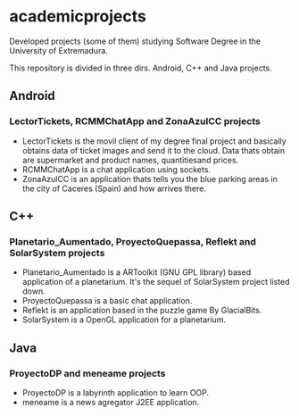 # academicprojects
Developed projects (some of them) studying Software Degree in the University of Extremadura.

This repository is divided in three dirs. Android, C++ and Java projects.

## Android

### LectorTickets, RCMMChatApp and ZonaAzulCC projects

* LectorTickets is the movil client of my degree final project and basically obtains data of ticket images and send it to the cloud. Data thats obtain are supermarket and product names, quantitiesand prices.
* RCMMChatApp is a chat application using sockets.
* ZonaAzulCC is an application thats tells you the blue parking areas in the city of Caceres (Spain) and how arrives there.

## C++

### Planetario_Aumentado, ProyectoQuepassa, Reflekt and SolarSystem projects

* Planetario_Aumentado is a ARToolkit (GNU GPL library) based application of a planetarium. It's the sequel of SolarSystem project listed down.
* ProyectoQuepassa is a basic chat application.
* Reflekt is an application based in the puzzle game By GlacialBits.
* SolarSystem is a OpenGL application for a planetarium.

## Java

### ProyectoDP and meneame projects

* ProyectoDP is a labyrinth application to learn OOP.
* meneame is a news agregator J2EE application.
